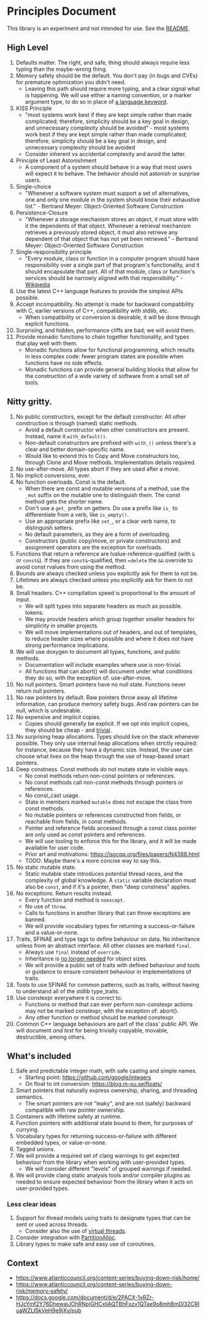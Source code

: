 # Principles Document

This library is an experiment and not intended for use. See the
[README](README.md).

## High Level

1. Defaults matter. The right, and safe, thing should always require less typing
   than the maybe-wrong thing.
1. Memory safety should be the default. You don't pay (in bugs and CVEs) for
   premature optimization you didn't need.
    * Leaving this path should require more typing, and a clear signal what is
      happening. We will use either a naming convention, or a marker argument
      type, to do so in place of [a language keyword](
      https://docs.microsoft.com/en-us/dotnet/csharp/language-reference/keywords/unsafe).
1. KISS Principle
    * "most systems work best if they are kept simple rather than made
      complicated; therefore, simplicity should be a key goal in design, and
      unnecessary complexity should be avoided" - most systems work best if they
      are kept simple rather than made complicated; therefore, simplicity should
      be a key goal in design, and unnecessary complexity should be avoided
    * Consider inherent vs accidental complexity and avoid the latter.
1. Principle of Least Astonishment
    * A component of a system should behave in a way that most users will expect
      it to behave. The behavior should not astonish or surprise users.
1. Single-choice
    * "Whenever a software system must support a set of alternatives, one and
      only one module in the system should know their exhaustive list." -
      Bertrand Meyer: Object-Oriented Software Construction
1. Persistence-Closure
    * "Whenever a storage mechanism stores an object, it must store with it the
      dependents of that object. Whenever a retrieval mechanism retrieves a
      previously stored object, it must also retrieve any dependent of that
      object that has not yet been retrieved." - Bertrand Meyer: Object-Oriented
      Software Construction
1. Single-responsibility principle
    * "Every module, class or function in a computer program should have
      responsibility over a single part of that program's functionality, and it
      should encapsulate that part. All of that module, class or function's
      services should be narrowly aligned with that responsibility." -
      [Wikipedia](https://en.wikipedia.org/wiki/Single-responsibility_principle)
1. Use the latest C++ language features to provide the simplest APIs possible.
1. Accept incompatibility. No attempt is made for backward compatibility with C,
   earlier versions of C++, compatibility with stdlib, etc.
    * When compatibility or conversion is desirable, it will be done through
      explicit functions.
1. Surprising, and hidden, performance cliffs are bad; we will avoid them.
1. Provide monadic functions to chain together functionality, and types that
   play well with them.
    * Monadic functions allow for functional programming, which results in less
      complex code: fewer program states are possible when functions have no
      side effects.
    * Monadic functions can provide general building blocks that allow for the
      construction of a wide variety of software from a small set of tools.

## Nitty gritty.

1. No public constructors, except for the default constructor. All other
   construction is through (named) static methods.
    * Avoid a default constructor when other constructors are present. Instead,
      name it `with_default()`.
    * Non-default constructors are prefixed with `with_()` unless there's a
      clear and better domain-specific name.
    * Would like to extend this to Copy and Move constructors too, through Clone
      and Move methods. Implementation details required.
1. No use-after-move. All types abort if they are used after a move.
1. No implicit conversions, ever.
1. No function overloads. Const is the default.
    * When there are const and mutable versions of a method, use the `_mut`
      suffix on the mutable one to distinguish them. The const method gets the
      shorter name.
    * Don't use a `get_` prefix on getters. Do use a prefix like `is_` to
      differentiate from a verb, like `is_empty()`.
    * Use an appropriate prefix like `set_`, or a clear verb name, to
      distinguish setters.
    * No default parameters, as they are a form of overloading.
    * Constructors (public copy/move, or private constructors) and assignment
      operators are the exception for overloads.
1. Functions that return a reference are lvalue-reference-qualified (with `&` or
   `const&`). If they are `const&`-qualified, then `=delete` the `&&` override
   to avoid const rvalues from using the method.
1. Bounds are always checked unless you explicitly ask for them to not be.
1. Lifetimes are always checked unless you explicitly ask for them to not be.
1. Small headers. C++ compilation speed is proportional to the amount of input.
    * We will split types into separate headers as much as possible. tokens.
    * We may provide headers which group together smaller headers for simplicity
      in smaller projects.
    * We will move implementations out of headers, and out of templates, to
      reduce header sizes where possible and where it does not have strong
      performance implications.
1. We will use doxygen to document all types, functions, and public methods.
    * Documentation will include examples where use is non-trivial.
    * All functions that can abort() will document under what conditions they do
      so, with the exception of: use-after-move.
1. No null pointers. Smart pointers have no null state. Functions never return
    null pointers.
1. No raw pointers by default. Raw pointers throw away all lifetime information,
    can produce memory safety bugs. And raw pointers can be null, which is
    undesirable.
1. No expensive and implicit copies.
    * Copies should generally be explicit. If we opt into implicit copies, they
      should be cheap - and
      [trivial](https://en.cppreference.com/w/cpp/types/is_trivially_copyable).
1. No surprising heap allocations. Types should live on the stack whenever
    possible. They only use internal heap allocations when strictly required:
    for instance, because they have a dynamic size. Instead, the user can choose
    what lives on the heap through the use of heap-based smart pointers.
1. Deep constness. Const methods do not mutate state in visible ways.
    * No const methods return non-const pointers or references.
    * No const methods call non-const methods through pointers or references.
    * No const_cast usage.
    * State in members marked `mutable` does not escape the class from const
      methods.
    * No mutable pointers or references constructed from fields, or reachable
      from fields, in const methods.
    * Pointer and reference fields accessed through a const class pointer are
      only used as const pointers and references.
    * We will use tooling to enforce this for the library, and it will be
      made available for user code.
    * Prior art and motivations: https://isocpp.org/files/papers/N4388.html
    * TODO: Maybe there's a more concise way to say this.
1. No static mutable state.
    * Static mutable state introduces potential thread races, and the complexity
      of global knowledge. A `static` variable declaration must also be `const`,
      and if it's a pointer, then "deep constness" applies.
1. No exceptions. Return results instead.
    * Every function and method is `noexcept`.
    * No use of `throw`.
    * Calls to functions in another library that can throw exceptions are
      banned.
    * We will provide vocabulary types for returning a success-or-failure and a
      value-or-none.
1. Traits, SFINAE and type tags to define behaviour on data. No inheritance
   unless from an abstract interface. All other classes are marked `final`.
    * Always use `final` instead of `override`.
    * Inheritance is [no longer
      needed](https://en.cppreference.com/w/cpp/language/ebo) for object sizes.
    * We will provide a public set of traits with defined behaviour and tools or
      guidance to ensure consistent behaviour in implementations of traits.
1. Tools to use SFINAE for common patterns, such as traits, without having to
   understand all of the stdlib type_traits.
1. Use constexpr everywhere it is correct to.
    * Functions or method that can ever perform non-constexpr actions may not be
      marked constexpr, with the exception of: abort().
    * Any other function or method should be marked constexpr.
1. Common C++ language behaviours are part of the class' public API. We will
   document _and test_ for being trivially copyable, movable, destructible,
   among others.

## What's included

1. Safe and predictable integer math, with safe casting and simple names.
    * Starting point: https://github.com/google/integers
    * On float to int conversion: https://blog.m-ou.se/floats/
1. Smart pointers that naturally express ownership, sharing, and threading
   semantics.
    * The smart pointers are not "leaky", and are not (safely) backward
      compatible with raw pointer ownership.
1. Containers with lifetime safety at runtime.
1. Function pointers with additional state bound to them, for purposes of
   currying.
1. Vocabulary types for returning success-or-failure with different embedded
   types, or value-or-none.
1. Tagged unions.
1. We will provide a required set of clang warnings to get expected behaviour
   from the library when working with user-provided types.
    * We will consider different "levels" of grouped warnings if needed.
1. We will provide clang static analysis tools and/or compiler plugins as needed
   to ensure expected behaviour from the library when it acts on user-provided
   types.

### Less clear ideas

1. Support for thread models using traits to designate types that can be sent or
   used across threads.
    * Consider also the use of [virtual threads](
      https://chromium.googlesource.com/chromium/src.git/+/HEAD/docs/threading_and_tasks.md).
1. Consider integration with [PartitionAlloc](
  https://chromium.googlesource.com/chromium/src/+/HEAD/base/allocator/partition_allocator/PartitionAlloc.md).
1. Library types to make safe and easy use of coroutines.

## Context

* https://www.atlanticcouncil.org/content-series/buying-down-risk/home/
* https://www.atlanticcouncil.org/content-series/buying-down-risk/memory-safety/
* https://docs.google.com/document/d/e/2PACX-1vRZr-HJcYmf2Y76DhewaiJOhRNpjGHCxliAQTBhFxzv1QTae9o8mhBmDl32CRIuaWZLt5kVeH9e9jXv/pub

